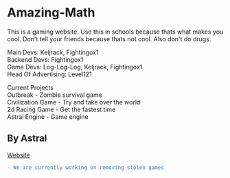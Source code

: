 # Amazing-Math
This is a gaming website. Use this in schools because thats what makes you cool. Don't tell your friends because thats not cool. Also don't do drugs.

Main Devs: Keljrack, Fightingox1<br />
Backend Devs: Fightingox1 <br />
Game Devs: Log-Log-Log, Keljrack, Fightingox1<br />
Head Of Advertising: Level121

Current Projects <br />
Outbreak - Zombie survival game <br />
Civilization Game - Try and take over the world <br />
2d Racing Game - Get the fastest time <br />
Astral Engine - Game engine

## By Astral

[Website](https://bit.ly/amazing-math)

```diff
- We are currently working on removing stolen games
```
